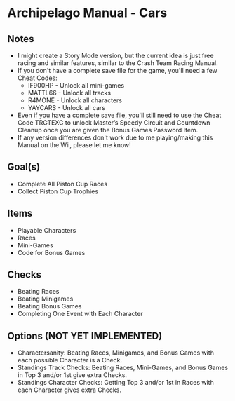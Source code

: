 # Archipelago Manual - Cars

## Notes
- I might create a Story Mode version, but the current idea is just free racing and similar features, similar to the Crash Team Racing Manual.
- If you don't have a complete save file for the game, you'll need a few Cheat Codes:
  - IF900HP - Unlock all mini-games
  - MATTL66 - Unlock all tracks
  - R4MONE - Unlock all characters
  - YAYCARS - Unlock all cars
- Even if you have a complete save file, you'll still need to use the Cheat Code TRGTEXC to unlock Master’s Speedy Circuit and Countdown Cleanup once you are given the Bonus Games Password Item.
- If any version differences don't work due to me playing/making this Manual on the Wii, please let me know!
## Goal(s)
- Complete All Piston Cup Races
- Collect Piston Cup Trophies
## Items
- Playable Characters
- Races
- Mini-Games
- Code for Bonus Games
## Checks
- Beating Races
- Beating Minigames
- Beating Bonus Games
- Completing One Event with Each Character
## Options (NOT YET IMPLEMENTED)
- Charactersanity: Beating Races, Minigames, and Bonus Games with each possible Character is a Check.
- Standings Track Checks: Beating Races, Mini-Games, and Bonus Games in Top 3 and/or 1st give extra Checks.
- Standings Character Checks: Getting Top 3 and/or 1st in Races with each Character gives extra Checks.

